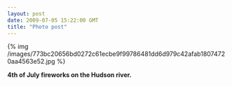 ```yaml
---
layout: post
date: 2009-07-05 15:22:00 GMT
title: "Photo post"
---
```

{% img /images/773bc20656bd0272c61ecbe9f99786481dd6d979c42afab18074720aa4563e52.jpg %}

<b>4th of July fireworks on the Hudson river.</b>